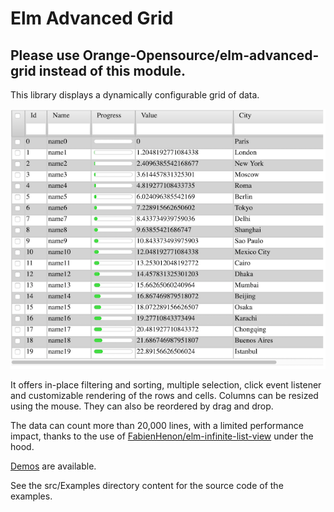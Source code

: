 # Elm Advanced Grid

## Please use Orange-Opensource/elm-advanced-grid instead of this module.


This library displays a dynamically configurable grid of data.

![](https://raw.githubusercontent.com/Orange-OpenSource/elm-advanced-grid/1.0.1/docs/screenshot.png)

It offers in-place filtering and  sorting, multiple selection, click event listener and
customizable rendering of the rows and cells.
Columns can be resized using the mouse. They can also be reordered by drag and drop. 
 
The data can count more than 20,000 lines, with a limited performance impact, thanks to the use of [FabienHenon/elm-infinite-list-view](https://package.elm-lang.org/packages/FabienHenon/elm-infinite-list-view/latest/) under the hood.

[Demos](https://orange-opensource.github.io/elm-advanced-grid/) are available.
 
See the src/Examples directory content for the source code of the examples.



 